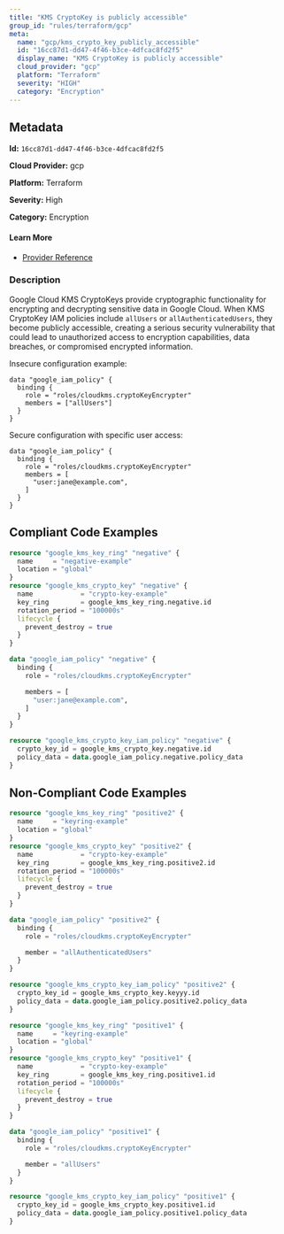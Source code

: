 ```yaml
---
title: "KMS CryptoKey is publicly accessible"
group_id: "rules/terraform/gcp"
meta:
  name: "gcp/kms_crypto_key_publicly_accessible"
  id: "16cc87d1-dd47-4f46-b3ce-4dfcac8fd2f5"
  display_name: "KMS CryptoKey is publicly accessible"
  cloud_provider: "gcp"
  platform: "Terraform"
  severity: "HIGH"
  category: "Encryption"
---
```

## Metadata

**Id:** `16cc87d1-dd47-4f46-b3ce-4dfcac8fd2f5`

**Cloud Provider:** gcp

**Platform:** Terraform

**Severity:** High

**Category:** Encryption

#### Learn More

 - [Provider Reference](https://registry.terraform.io/providers/hashicorp/google/latest/docs/resources/google_kms_crypto_key_iam#google_kms_crypto_key_iam_policy)

### Description

 Google Cloud KMS CryptoKeys provide cryptographic functionality for encrypting and decrypting sensitive data in Google Cloud. When KMS CryptoKey IAM policies include `allUsers` or `allAuthenticatedUsers`, they become publicly accessible, creating a serious security vulnerability that could lead to unauthorized access to encryption capabilities, data breaches, or compromised encrypted information.

Insecure configuration example:
```
data "google_iam_policy" {
  binding {
    role = "roles/cloudkms.cryptoKeyEncrypter"
    members = ["allUsers"]
  }
}
```

Secure configuration with specific user access:
```
data "google_iam_policy" {
  binding {
    role = "roles/cloudkms.cryptoKeyEncrypter"
    members = [
      "user:jane@example.com",
    ]
  }
}
```


## Compliant Code Examples
```terraform
resource "google_kms_key_ring" "negative" {
  name     = "negative-example"
  location = "global"
}
resource "google_kms_crypto_key" "negative" {
  name            = "crypto-key-example"
  key_ring        = google_kms_key_ring.negative.id
  rotation_period = "100000s"
  lifecycle {
    prevent_destroy = true
  }
}

data "google_iam_policy" "negative" {
  binding {
    role = "roles/cloudkms.cryptoKeyEncrypter"

    members = [
      "user:jane@example.com",
    ]
  }
}

resource "google_kms_crypto_key_iam_policy" "negative" {
  crypto_key_id = google_kms_crypto_key.negative.id
  policy_data = data.google_iam_policy.negative.policy_data
}

```
## Non-Compliant Code Examples
```terraform
resource "google_kms_key_ring" "positive2" {
  name     = "keyring-example"
  location = "global"
}
resource "google_kms_crypto_key" "positive2" {
  name            = "crypto-key-example"
  key_ring        = google_kms_key_ring.positive2.id
  rotation_period = "100000s"
  lifecycle {
    prevent_destroy = true
  }
}

data "google_iam_policy" "positive2" {
  binding {
    role = "roles/cloudkms.cryptoKeyEncrypter"

    member = "allAuthenticatedUsers"
  }
}

resource "google_kms_crypto_key_iam_policy" "positive2" {
  crypto_key_id = google_kms_crypto_key.keyyy.id
  policy_data = data.google_iam_policy.positive2.policy_data
}

```

```terraform
resource "google_kms_key_ring" "positive1" {
  name     = "keyring-example"
  location = "global"
}
resource "google_kms_crypto_key" "positive1" {
  name            = "crypto-key-example"
  key_ring        = google_kms_key_ring.positive1.id
  rotation_period = "100000s"
  lifecycle {
    prevent_destroy = true
  }
}

data "google_iam_policy" "positive1" {
  binding {
    role = "roles/cloudkms.cryptoKeyEncrypter"

    member = "allUsers"
  }
}

resource "google_kms_crypto_key_iam_policy" "positive1" {
  crypto_key_id = google_kms_crypto_key.positive1.id
  policy_data = data.google_iam_policy.positive1.policy_data
}

```